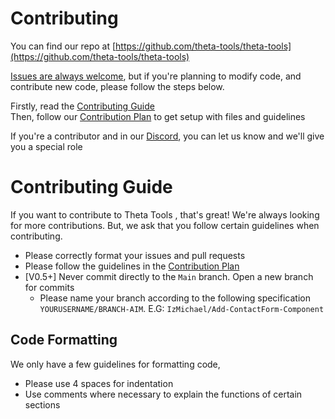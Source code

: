 # Contributing
You can find our repo at [https://github.com/theta-tools/theta-tools](https://github.com/theta-tools/theta-tools)

[Issues are always welcome](https://github.com/theta-tools/theta-tools.github.io/issues/new/choose), but if you're planning to modify code, and contribute new code, please follow the steps below.  
  
Firstly, read the [Contributing Guide](https://theta-tools.github.io/contributing)  
Then, follow our [Contribution Plan](https://theta-tools.github.io/contributing/plan) to get setup with files and guidelines

If you're a contributor and in our [Discord](https://discord.gg/P8RyW8F), you can let us know and we'll give you a special role

# Contributing Guide

If you want to contribute to Theta Tools , that's great! We're always looking for more contributions. But, we ask that you follow certain guidelines when contributing.

* Please correctly format your issues and pull requests
* Please follow the guidelines in the [Contribution Plan](https://theta-tools.github.io/contributing/plan)
* [V0.5+] Never commit directly to the `Main` branch. Open a new branch for commits
  * Please name your branch according to the following specification `YOURUSERNAME/BRANCH-AIM`. E.G: `IzMichael/Add-ContactForm-Component`

## Code Formatting

We only have a few guidelines for formatting code,

* Please use 4 spaces for indentation
* Use comments where necessary to explain the functions of certain sections

